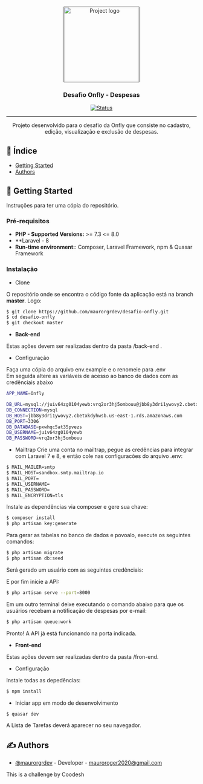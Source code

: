 <p align="center">
  <a href="" rel="noopener">
 <img width=200px height=200px src="https://i.imgur.com/6wj0hh6.jpg" alt="Project logo"></a>
</p>

<h3 align="center">Desafio Onfly - Despesas</h3>

<div align="center">

[![Status](https://img.shields.io/badge/status-active-success.svg)]()

</div>

---

<p align="center"> Projeto desenvolvido para o desafio da Onfly que consiste no cadastro, edição, visualização e exclusão de despesas.
    <br> 
</p>

## 📝 Índice

- [Getting Started](#getting_started)
- [Authors](#authors)


## 🏁 Getting Started <a name = "getting_started"></a>

Instruções para ter uma cópia do repositório.

### Pré-requisitos

-   **PHP - Supported Versions:** >= 7.3 <= 8.0
-   **Laravel - 8
-   **Run-time environment:**:  Composer, Laravel Framework, npm & Quasar Framework

### Instalação

- Clone

O repositório onde se encontra o código fonte da aplicação está na branch **master**. Logo:

```bash
$ git clone https://github.com/maurorgrdev/desafio-onfly.git
$ cd desafio-onfly
$ git checkout master
```

-   **Back-end**

Estas ações devem ser realizadas dentro da pasta /back-end .

- Configuração

Faça uma cópia do arquivo env.example e o renomeie para .env <br>
Em seguida altere as variáveis de acesso ao banco de dados com as credênciais abaixo

```bash
APP_NAME=Onfly

DB_URL=mysql://juiv64zg0104yewb:vrq2or3hj5ombouu@jbb8y3dri1ywovy2.cbetxkdyhwsb.us-east-1.rds.amazonaws.com:3306/pxwhqc5at35pvezs
DB_CONNECTION=mysql
DB_HOST=jbb8y3dri1ywovy2.cbetxkdyhwsb.us-east-1.rds.amazonaws.com
DB_PORT=3306
DB_DATABASE=pxwhqc5at35pvezs
DB_USERNAME=juiv64zg0104yewb
DB_PASSWORD=vrq2or3hj5ombouu
```

- Mailtrap
Crie uma conta no mailtrap, pegue as credências para integrar com Laravel 7 e 8, e então cole nas configuracões do arquivo .env:
```bash
$ MAIL_MAILER=smtp
$ MAIL_HOST=sandbox.smtp.mailtrap.io
$ MAIL_PORT=
$ MAIL_USERNAME=
$ MAIL_PASSWORD=
$ MAIL_ENCRYPTION=tls
```

Instale as dependências via composer e gere sua chave: 

```bash
$ composer install
$ php artisan key:generate
```

Para gerar as tabelas no banco de dados e povoalo, execute os seguintes comandos:
```bash
$ php artisan migrate
$ php artisan db:seed
```

Será gerado um usuário com as seguintes credênciais:

E por fim inicie a API:
```bash
$ php artisan serve --port=8000
```

Em um outro terminal deixe executando o comando abaixo para que os usuários recebam a notificação de despesas por e-mail:
```bash
$ php artisan queue:work
```


Pronto! A API já está funcionando na porta indicada.

-   **Front-end**

Estas ações devem ser realizadas dentro da pasta /fron-end.

- Configuração

Instale todas as depedências:

```bash
$ npm install
```

- Iniciar app em modo de desenvolvimento

```bash
$ quasar dev
```

A Lista de Tarefas deverá aparecer no seu navegador.

## ✍️ Authors <a name = "authors"></a>

- [@maurorgrdev](https://github.com/maurorgrdev) - Developer - mauroroger2020@gmail.com

This is a challenge by Coodesh
